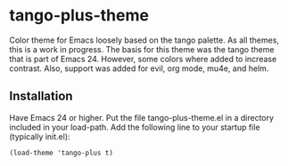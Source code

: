 tango-plus-theme
================

Color theme for Emacs loosely based on the tango palette.  As all
themes, this is a work in progress.  The basis for this theme was the
tango theme that is part of Emacs 24.  However, some colors where
added to increase contrast.  Also, support was added for evil, org
mode, mu4e, and helm.

## Installation

Have Emacs 24 or higher.  Put the file tango-plus-theme.el in a
directory included in your load-path.  Add the following line to your
startup file (typically init.el):

    (load-theme 'tango-plus t)
